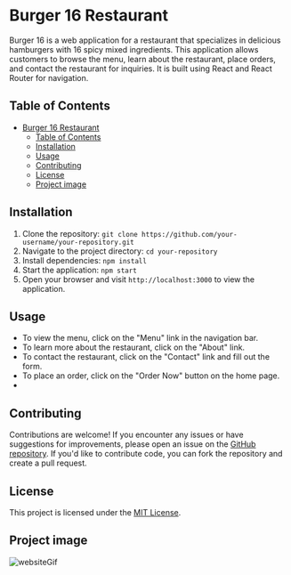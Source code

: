 # Burger 16 Restaurant
Burger 16 is a web application for a restaurant that specializes in delicious hamburgers with 16 spicy mixed ingredients. This application allows customers to browse the menu, learn about the restaurant, place orders, and contact the restaurant for inquiries. It is built using React and React Router for navigation.
## Table of Contents

- [Burger 16 Restaurant](#burger-16-restaurant)
  - [Table of Contents](#table-of-contents)
  - [Installation](#installation)
  - [Usage](#usage)
  - [Contributing](#contributing)
  - [License](#license)
  - [Project image](#project-image)

## Installation

1. Clone the repository: `git clone https://github.com/your-username/your-repository.git`
2. Navigate to the project directory: `cd your-repository`
3. Install dependencies: `npm install`
4. Start the application: `npm start`
5. Open your browser and visit `http://localhost:3000` to view the application.

## Usage

- To view the menu, click on the "Menu" link in the navigation bar.
- To learn more about the restaurant, click on the "About" link.
- To contact the restaurant, click on the "Contact" link and fill out the form.
- To place an order, click on the "Order Now" button on the home page.
- 
## Contributing

Contributions are welcome! If you encounter any issues or have suggestions for improvements, please open an issue on the [GitHub repository](https://github.com/your-username/your-repository/issues). If you'd like to contribute code, you can fork the repository and create a pull request.

## License

This project is licensed under the [MIT License](https://opensource.org/licenses/MIT).

## Project image

![websiteGif]('.../src/assets/restaurantwebsite.gif')


